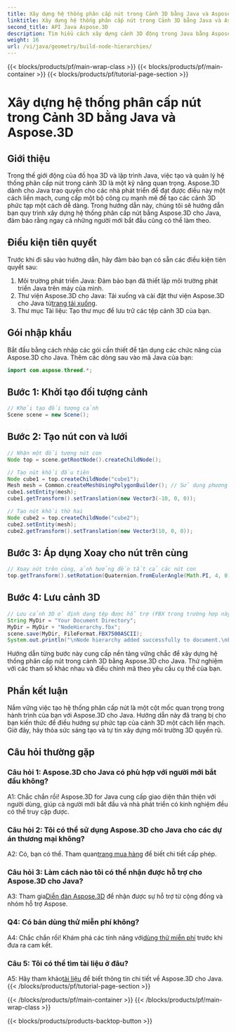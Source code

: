 ```yaml
---
title: Xây dựng hệ thống phân cấp nút trong Cảnh 3D bằng Java và Aspose.3D
linktitle: Xây dựng hệ thống phân cấp nút trong Cảnh 3D bằng Java và Aspose.3D
second_title: API Java Aspose.3D
description: Tìm hiểu cách xây dựng cảnh 3D động trong Java bằng Aspose.3D. Tạo hệ thống phân cấp nút dễ dàng và nâng cao trò chơi đồ họa 3D của bạn.
weight: 16
url: /vi/java/geometry/build-node-hierarchies/
---
```


{{< blocks/products/pf/main-wrap-class >}}
{{< blocks/products/pf/main-container >}}
{{< blocks/products/pf/tutorial-page-section >}}

# Xây dựng hệ thống phân cấp nút trong Cảnh 3D bằng Java và Aspose.3D

## Giới thiệu

Trong thế giới động của đồ họa 3D và lập trình Java, việc tạo và quản lý hệ thống phân cấp nút trong cảnh 3D là một kỹ năng quan trọng. Aspose.3D dành cho Java trao quyền cho các nhà phát triển để đạt được điều này một cách liền mạch, cung cấp một bộ công cụ mạnh mẽ để tạo các cảnh 3D phức tạp một cách dễ dàng. Trong hướng dẫn này, chúng tôi sẽ hướng dẫn bạn quy trình xây dựng hệ thống phân cấp nút bằng Aspose.3D cho Java, đảm bảo rằng ngay cả những người mới bắt đầu cũng có thể làm theo.

## Điều kiện tiên quyết

Trước khi đi sâu vào hướng dẫn, hãy đảm bảo bạn có sẵn các điều kiện tiên quyết sau:

1. Môi trường phát triển Java: Đảm bảo bạn đã thiết lập môi trường phát triển Java trên máy của mình.
2.  Thư viện Aspose.3D cho Java: Tải xuống và cài đặt thư viện Aspose.3D cho Java từ[trang tải xuống](https://releases.aspose.com/3d/java/).
3. Thư mục Tài liệu: Tạo thư mục để lưu trữ các tệp cảnh 3D của bạn.

## Gói nhập khẩu

Bắt đầu bằng cách nhập các gói cần thiết để tận dụng các chức năng của Aspose.3D cho Java. Thêm các dòng sau vào mã Java của bạn:

```java
import com.aspose.threed.*;

```

## Bước 1: Khởi tạo đối tượng cảnh

```java
// Khởi tạo đối tượng cảnh
Scene scene = new Scene();
```

## Bước 2: Tạo nút con và lưới

```java
// Nhận một đối tượng nút con
Node top = scene.getRootNode().createChildNode();

// Tạo nút khối đầu tiên
Node cube1 = top.createChildNode("cube1");
Mesh mesh = Common.createMeshUsingPolygonBuilder(); // Sử dụng phương pháp tạo lưới của bạn
cube1.setEntity(mesh);
cube1.getTransform().setTranslation(new Vector3(-10, 0, 0));

// Tạo nút khối thứ hai
Node cube2 = top.createChildNode("cube2");
cube2.setEntity(mesh);
cube2.getTransform().setTranslation(new Vector3(10, 0, 0));
```

## Bước 3: Áp dụng Xoay cho nút trên cùng

```java
// Xoay nút trên cùng, ảnh hưởng đến tất cả các nút con
top.getTransform().setRotation(Quaternion.fromEulerAngle(Math.PI, 4, 0));
```

## Bước 4: Lưu cảnh 3D

```java
// Lưu cảnh 3D ở định dạng tệp được hỗ trợ (FBX trong trường hợp này)
String MyDir = "Your Document Directory";
MyDir = MyDir + "NodeHierarchy.fbx";
scene.save(MyDir, FileFormat.FBX7500ASCII);
System.out.println("\nNode hierarchy added successfully to document.\nFile saved at " + MyDir);
```

Hướng dẫn từng bước này cung cấp nền tảng vững chắc để xây dựng hệ thống phân cấp nút trong cảnh 3D bằng Aspose.3D cho Java. Thử nghiệm với các tham số khác nhau và điều chỉnh mã theo yêu cầu cụ thể của bạn.

## Phần kết luận

Nắm vững việc tạo hệ thống phân cấp nút là một cột mốc quan trọng trong hành trình của bạn với Aspose.3D cho Java. Hướng dẫn này đã trang bị cho bạn kiến thức để điều hướng sự phức tạp của cảnh 3D một cách liền mạch. Giờ đây, hãy thỏa sức sáng tạo và tự tin xây dựng môi trường 3D quyến rũ.

## Câu hỏi thường gặp

### Câu hỏi 1: Aspose.3D cho Java có phù hợp với người mới bắt đầu không?

A1: Chắc chắn rồi! Aspose.3D for Java cung cấp giao diện thân thiện với người dùng, giúp cả người mới bắt đầu và nhà phát triển có kinh nghiệm đều có thể truy cập được.

### Câu hỏi 2: Tôi có thể sử dụng Aspose.3D cho Java cho các dự án thương mại không?

 A2: Có, bạn có thể. Tham quan[trang mua hàng](https://purchase.aspose.com/buy) để biết chi tiết cấp phép.

### Câu hỏi 3: Làm cách nào tôi có thể nhận được hỗ trợ cho Aspose.3D cho Java?

 A3: Tham gia[Diễn đàn Aspose.3D](https://forum.aspose.com/c/3d/18) để nhận được sự hỗ trợ từ cộng đồng và nhóm hỗ trợ Aspose.

### Q4: Có bản dùng thử miễn phí không?

 A4: Chắc chắn rồi! Khám phá các tính năng với[dùng thử miễn phí](https://releases.aspose.com/) trước khi đưa ra cam kết.

### Câu 5: Tôi có thể tìm tài liệu ở đâu?

 A5: Hãy tham khảo[tài liệu](https://reference.aspose.com/3d/java/) để biết thông tin chi tiết về Aspose.3D cho Java.
{{< /blocks/products/pf/tutorial-page-section >}}

{{< /blocks/products/pf/main-container >}}
{{< /blocks/products/pf/main-wrap-class >}}

{{< blocks/products/products-backtop-button >}}
